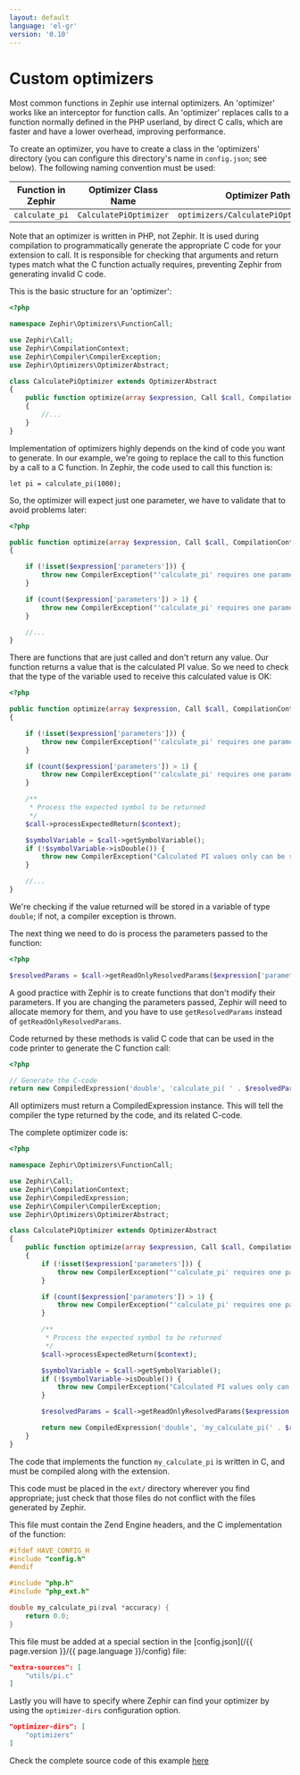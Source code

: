 ```yaml
---
layout: default
language: 'el-gr'
version: '0.10'
---
```


# Custom optimizers
Most common functions in Zephir use internal optimizers. An 'optimizer' works like an interceptor for function calls. An 'optimizer' replaces calls to a function normally defined in the PHP userland, by direct C calls, which are faster and have a lower overhead, improving performance.

To create an optimizer, you have to create a class in the 'optimizers' directory (you can configure this directory's name in `config.json`; see below). The following naming convention must be used:

| Function in Zephir | Optimizer Class Name   | Optimizer Path                        | Function in C     |
| ------------------ | ---------------------- | ------------------------------------- | ----------------- |
| `calculate_pi`     | `CalculatePiOptimizer` | `optimizers/CalculatePiOptimizer.php` | `my_calculate_pi` |

Note that an optimizer is written in PHP, not Zephir. It is used during compilation to programmatically generate the appropriate C code for your extension to call. It is responsible for checking that arguments and return types match what the C function actually requires, preventing Zephir from generating invalid C code.

This is the basic structure for an 'optimizer':

```php
<?php

namespace Zephir\Optimizers\FunctionCall;

use Zephir\Call;
use Zephir\CompilationContext;
use Zephir\Compiler\CompilerException;
use Zephir\Optimizers\OptimizerAbstract;

class CalculatePiOptimizer extends OptimizerAbstract
{
    public function optimize(array $expression, Call $call, CompilationContext $context)
    {
        //...
    }
}
```

Implementation of optimizers highly depends on the kind of code you want to generate. In our example, we're going to replace the call to this function by a call to a C function. In Zephir, the code used to call this function is:

```zephir
let pi = calculate_pi(1000);
```

So, the optimizer will expect just one parameter, we have to validate that to avoid problems later:

```php
<?php

public function optimize(array $expression, Call $call, CompilationContext $context)
{

    if (!isset($expression['parameters'])) {
        throw new CompilerException("'calculate_pi' requires one parameter", $expression);
    }

    if (count($expression['parameters']) > 1) {
        throw new CompilerException("'calculate_pi' requires one parameter", $expression);
    }

    //...
}
```

There are functions that are just called and don't return any value. Our function returns a value that is the calculated PI value. So we need to check that the type of the variable used to receive this calculated value is OK:

```php
<?php

public function optimize(array $expression, Call $call, CompilationContext $context)
{

    if (!isset($expression['parameters'])) {
        throw new CompilerException("'calculate_pi' requires one parameter", $expression);
    }

    if (count($expression['parameters']) > 1) {
        throw new CompilerException("'calculate_pi' requires one parameter", $expression);
    }

    /**
     * Process the expected symbol to be returned
     */
    $call->processExpectedReturn($context);

    $symbolVariable = $call->getSymbolVariable();
    if (!$symbolVariable->isDouble()) {
        throw new CompilerException("Calculated PI values only can be stored in double variables", $expression);
    }

    //...
}
```

We're checking if the value returned will be stored in a variable of type `double`; if not, a compiler exception is thrown.

The next thing we need to do is process the parameters passed to the function:

```php
<?php

$resolvedParams = $call->getReadOnlyResolvedParams($expression['parameters'], $context, $expression);
```

A good practice with Zephir is to create functions that don't modify their parameters. If you are changing the parameters passed, Zephir will need to allocate memory for them, and you have to use `getResolvedParams` instead of `getReadOnlyResolvedParams`.

Code returned by these methods is valid C code that can be used in the code printer to generate the C function call:

```php
<?php

// Generate the C-code
return new CompiledExpression('double', 'calculate_pi( ' . $resolvedParams[0] . ')', $expression);
```

All optimizers must return a CompiledExpression instance. This will tell the compiler the type returned by the code, and its related C-code.

The complete optimizer code is:

```php
<?php

namespace Zephir\Optimizers\FunctionCall;

use Zephir\Call;
use Zephir\CompilationContext;
use Zephir\CompiledExpression;
use Zephir\Compiler\CompilerException;
use Zephir\Optimizers\OptimizerAbstract;

class CalculatePiOptimizer extends OptimizerAbstract
{
    public function optimize(array $expression, Call $call, CompilationContext $context)
    {
        if (!isset($expression['parameters'])) {
            throw new CompilerException("'calculate_pi' requires one parameter", $expression);
        }

        if (count($expression['parameters']) > 1) {
            throw new CompilerException("'calculate_pi' requires one parameter", $expression);
        }

        /**
         * Process the expected symbol to be returned
         */
        $call->processExpectedReturn($context);

        $symbolVariable = $call->getSymbolVariable();
        if (!$symbolVariable->isDouble()) {
            throw new CompilerException("Calculated PI values only can be stored in double variables", $expression);
        }

        $resolvedParams = $call->getReadOnlyResolvedParams($expression['parameters'], $context, $expression);

        return new CompiledExpression('double', 'my_calculate_pi(' . $resolvedParams[0] . ')', $expression);
    }
}
```

The code that implements the function `my_calculate_pi` is written in C, and must be compiled along with the extension.

This code must be placed in the `ext/` directory wherever you find appropriate; just check that those files do not conflict with the files generated by Zephir.

This file must contain the Zend Engine headers, and the C implementation of the function:

```c
#ifdef HAVE_CONFIG_H
#include "config.h"
#endif

#include "php.h"
#include "php_ext.h"

double my_calculate_pi(zval *accuracy) {
    return 0.0;
}
```

This file must be added at a special section in the [config.json](/{{ page.version }}/{{ page.language }}/config) file:

```json
"extra-sources": [
    "utils/pi.c"
]
```

Lastly you will have to specify where Zephir can find your optimizer by using the `optimizer-dirs` configuration option.

```json
"optimizer-dirs": [
    "optimizers"
]
```

Check the complete source code of this example [here](https://github.com/zephir-lang/zephir-samples/tree/master/ext-optimizers)
